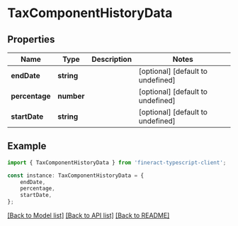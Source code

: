 # TaxComponentHistoryData


## Properties

Name | Type | Description | Notes
------------ | ------------- | ------------- | -------------
**endDate** | **string** |  | [optional] [default to undefined]
**percentage** | **number** |  | [optional] [default to undefined]
**startDate** | **string** |  | [optional] [default to undefined]

## Example

```typescript
import { TaxComponentHistoryData } from 'fineract-typescript-client';

const instance: TaxComponentHistoryData = {
    endDate,
    percentage,
    startDate,
};
```

[[Back to Model list]](../README.md#documentation-for-models) [[Back to API list]](../README.md#documentation-for-api-endpoints) [[Back to README]](../README.md)
